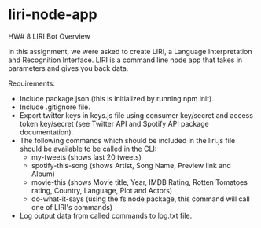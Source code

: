 # liri-node-app
HW# 8 LIRI Bot
Overview

In this assignment, we were asked to create LIRI, a Language Interpretation and Recognition Interface. LIRI is a command line node app that takes in parameters and gives you back data.

Requirements:
* Include package.json (this is initialized by running npm init).
* Include .gitignore file.
* Export twitter keys in keys.js file using consumer key/secret and access token key/secret (see Twitter API and Spotify API package documentation).
* The following commands which should be included in the liri.js file should be available to be called in the CLI:
    * my-tweets (shows last 20 tweets)
    * spotify-this-song (shows Artist, Song Name, Preview link and Album)
    * movie-this (shows Movie title, Year, IMDB Rating, Rotten Tomatoes rating, Country, Language, Plot and Actors)
    * do-what-it-says (using the fs node package, this command will call one of LIRI's commands)
* Log output data from called commands to log.txt file.  
